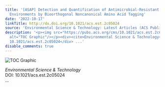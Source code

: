 ```yaml
---
title: '[ASAP] Detection and Quantification of Antimicrobial-Resistant Cells in Aquatic
  Environments by Bioorthogonal Noncanonical Amino Acid Tagging'
date: '2022-10-17'
linkTitle: http://dx.doi.org/10.1021/acs.est.2c05024
source: 'Environmental Science & Technology: Latest Articles (ACS Publications)'
description: '<p><img src="https://pubs.acs.org/cms/10.1021/acs.est.2c05024/asset/images/medium/es2c05024_0008.gif"
  alt="TOC Graphic"/></p><div><cite>Environmental Science & Technology</cite></div><div>DOI:
  10.1021/acs.est.2c05024</div> ...'
disable_comments: true
---
```

<p><img src="https://pubs.acs.org/cms/10.1021/acs.est.2c05024/asset/images/medium/es2c05024_0008.gif" alt="TOC Graphic"/></p><div><cite>Environmental Science & Technology</cite></div><div>DOI: 10.1021/acs.est.2c05024</div> ...